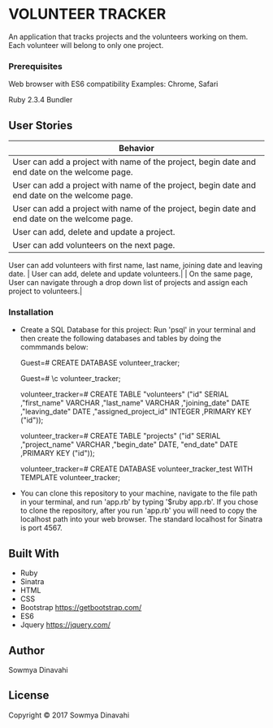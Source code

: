 # VOLUNTEER TRACKER

 An application that tracks projects and the volunteers working on them. Each volunteer will belong to only one project.

### Prerequisites

Web browser with ES6 compatibility
Examples: Chrome, Safari

Ruby 2.3.4
Bundler

## User Stories
| Behavior |
|---|
| User can add a project with name of the project, begin date and end date on the welcome page.   |
| User can add a project with name of the project, begin date and end date on the welcome page.  |
| User can add a project with name of the project, begin date and end date on the welcome page.  |
| User can add, delete and update a project.|
| User can add volunteers on the next page.|
 User can add volunteers with first name, last name, joining date and leaving date.
| User can add, delete and update volunteers.|
| On the same page, User can navigate through a drop down list of projects and assign each project to volunteers.|

### Installation

* Create a SQL Database for this project: Run 'psql' in your terminal and then create the following databases and tables by doing the commmands below:

  Guest=# CREATE DATABASE volunteer_tracker;

  Guest=# \c volunteer_tracker;

  volunteer_tracker=# CREATE TABLE "volunteers" ("id"  SERIAL ,"first_name" VARCHAR ,"last_name" VARCHAR ,"joining_date" DATE ,"leaving_date" DATE ,"assigned_project_id" INTEGER ,PRIMARY KEY ("id"));

  volunteer_tracker=# CREATE TABLE "projects" ("id"  SERIAL ,"project_name" VARCHAR ,"begin_date" DATE,
  "end_date" DATE ,PRIMARY KEY ("id"));

  volunteer_tracker=# CREATE DATABASE volunteer_tracker_test WITH TEMPLATE volunteer_tracker;

* You can clone this repository to your machine, navigate to the file path in your terminal, and run 'app.rb' by typing '$ruby app.rb'. If you chose to clone the repository, after you run 'app.rb' you will need to copy the localhost path into your web browser. The standard localhost for Sinatra is port 4567.

## Built With

* Ruby
* Sinatra
* HTML
* CSS
* Bootstrap https://getbootstrap.com/
* ES6
* Jquery https://jquery.com/


## Author

Sowmya Dinavahi

## License

Copyright © 2017 Sowmya Dinavahi
